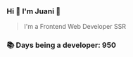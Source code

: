 ### Hi 👋 I&#39;m Juani 🦁

> I&#39;m a Frontend Web Developer SSR

### 📚 Days being a developer: 950
